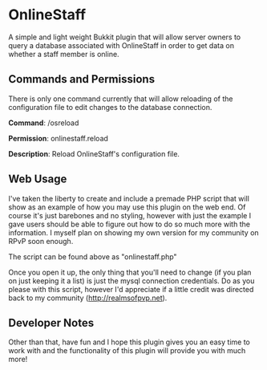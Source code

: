 OnlineStaff
===========

A simple and light weight Bukkit plugin that will allow server owners to query a database associated with OnlineStaff in order to get data on whether a staff member is online.

Commands and Permissions
------------------------

There is only one command currently that will allow reloading of the configuration file to edit changes to the database connection.

**Command**: /osreload


**Permission**: onlinestaff.reload


**Description**: Reload OnlineStaff's configuration file.

Web Usage
---------

I've taken the liberty to create and include a premade PHP script that will show as an example of how you may use this plugin on the web end. Of course it's just barebones and no styling, however
with just the example I gave users should be able to figure out how to do so much more with the information. I myself plan on showing my own version for my community on RPvP soon enough.

The script can be found above as "onlinestaff.php"

Once you open it up, the only thing that you'll need to change (if you plan on just keeping it a list) is just the mysql connection credentials. Do as you please with this script, however I'd appreciate
if a little credit was directed back to my community (http://realmsofpvp.net).

Developer Notes
---------------
Other than that, have fun and I hope this plugin gives you an easy time to work with and the functionality of this plugin will provide you with much more!